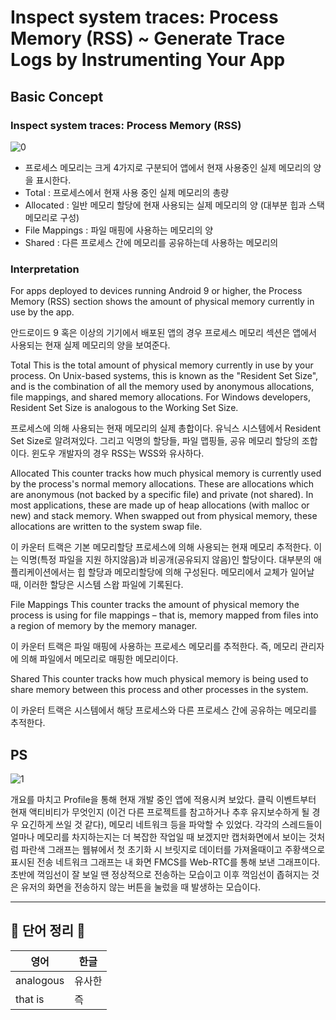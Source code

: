 # Inspect system traces: Process Memory (RSS) ~ Generate Trace Logs by Instrumenting Your App

## Basic Concept      
    
### Inspect system traces: Process Memory (RSS)

![0](https://user-images.githubusercontent.com/52353492/126028693-04aed035-0088-4cc1-911f-863f7c7bcfaf.PNG)

- 프로세스 메모리는 크게 4가지로 구분되어 앱에서 현재 사용중인 실제 메모리의 양을 표시한다.
- Total : 프로세스에서 현재 사용 중인 실제 메모리의 총량
- Allocated : 일반 메모리 할당에 현재 사용되는 실제 메모리의 양 (대부분 힙과 스택 메모리로 구성)
- File Mappings : 파일 매핑에 사용하는 메모리의 양
- Shared : 다른 프로세스 간에 메모리를 공유하는데 사용하는 메모리의 

### Interpretation

For apps deployed to devices running Android 9 or higher, the Process Memory (RSS) section shows the amount of physical memory currently in use by the app.

안드로이드 9 혹은 이상의 기기에서 배포된 앱의 경우 프로세스 메모리 섹션은 앱에서 사용되는 현재 실제 메모리의 양을 보여준다.

Total
This is the total amount of physical memory currently in use by your process. On Unix-based systems, this is known as the "Resident Set Size", and is the combination of all the memory used by anonymous allocations, file mappings, and shared memory allocations.
For Windows developers, Resident Set Size is analogous to the Working Set Size.

프로세스에 의해 사용되는 현재 메모리의 실제 총합이다. 유닉스 시스템에서 Resident Set Size로 알려져있다. 그리고 익명의 할당들, 파일 맵핑들, 공유 메모리 할당의 조합이다. 윈도우 개발자의 경우 RSS는 WSS와 유사하다.

Allocated
This counter tracks how much physical memory is currently used by the process's normal memory allocations. These are allocations which are anonymous (not backed by a specific file) and private (not shared). In most applications, these are made up of heap allocations (with malloc or new) and stack memory. When swapped out from physical memory, these allocations are written to the system swap file.

이 카운터 트랙은 기본 메모리할당 프로세스에 의해 사용되는 현재 메모리 추적한다. 이는 익명(특정 파일을 지원 하지않음)과 비공개(공유되지 않음)인 할당이다. 대부분의 애플리케이션에서는 힙 할당과 메모리할당에 의해 구성된다. 메모리에서 교체가 일어날 때, 이러한 할당은 시스템 스왑 파일에 기록된다.

File Mappings
This counter tracks the amount of physical memory the process is using for file mappings – that is, memory mapped from files into a region of memory by the memory manager.

이 카운터 트랙은 파일 매핑에 사용하는 프로세스 메모리를 추적한다. 즉, 메모리 관리자에 의해 파일에서 메모리로 매핑한 메모리이다.

Shared
This counter tracks how much physical memory is being used to share memory between this process and other processes in the system.

이 카운터 트랙은 시스템에서 해당 프로세스와 다른 프로세스 간에 공유하는 메모리를 추적한다. 

## PS

![1](https://user-images.githubusercontent.com/52353492/126028690-75d6ab39-359c-4314-8aa3-aeb3e6a7a2b7.PNG)

개요를 마치고 Profile을 통해 현재 개발 중인 앱에 적용시켜 보았다. 클릭 이벤트부터 현재 액티비티가 무엇인지 (이건 다른 프로젝트를 참고하거나 추후 유지보수하게 될 경우 요긴하게 쓰일 것 같다), 메모리 네트워크 등을 파악할 수 있었다. 각각의 스레드들이 얼마나 메모리를 차지하는지는 더 복잡한 작업일 때 보겠지만 캡처화면에서 보이는 것처럼 파란색 그래프는 웹뷰에서 첫 초기화 시 브릿지로 데이터를 가져올때이고 주황색으로 표시된 전송 네트워크 그래프는 내 화면 FMCS를 Web-RTC를 통해 보낸 그래프이다. 초반에 꺽임선이 잘 보일 땐 정상적으로 전송하는 모습이고 이후 꺽임선이 좁혀지는 것은 유저의 화면을 전송하지 않는 버튼을 눌렀을 때 발생하는 모습이다.

---------------------------------------------------------------------------

## 📗 단어 정리 📘   
   
|영어|한글|
|---|---|
|analogous|유사한|
|that is|즉|

